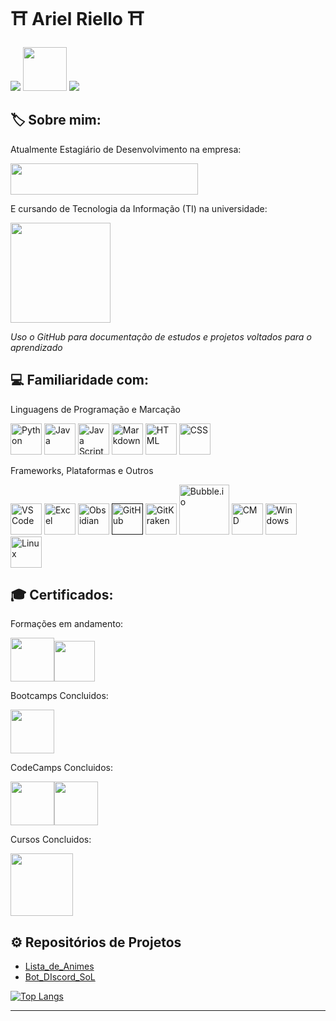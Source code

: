 
# ⛩️ Ariel Riello ⛩️ 

[<img src="https://img.shields.io/badge/LinkedIn-0077B5?style=for-the-badge&logo=linkedin&logoColor=white">](https://www.linkedin.com/in/ariel-gustavo-frutuoso-riello-962217266/)
[<img src="https://hermes.digitalinnovation.one/assets/diome/logo-full.svg" width="70">](https://web.dio.me/users/riello_programmer?tab=skills)
<a href="mailto:riello.programmer@gmail.com">
  <img src="https://img.shields.io/badge/Gmail-D14836?style=for-the-badge&logo=gmail&logoColor=white"/>
</a>

## 🏷️ Sobre mim:

Atualmente Estagiário de Desenvolvimento na empresa:

[<img src="https://media.licdn.com/dms/image/C4D1BAQHJPJlrdUd4WA/company-background_10000/0/1596557554455?e=1692493200&v=beta&t=AlXHWZk6QKz2RLM8WW8Uj8NvRkwPME9a32rJvBNgInk" width="300" height="50">](https://www.inovacoderfid.com)

E cursando de Tecnologia da Informação (TI) na universidade:

[<img src="https://univesp.br/sites/58f6506869226e9479d38201/theme/images/logo-univesp.png?1643802139" width="160">](https://univesp.br/cursos/bacharel-em-tecnologia-da-informacao)

*Uso o GitHub para documentação de estudos e projetos voltados para o aprendizado*

## 💻 Familiaridade com:

Linguagens de Programação e Marcação

[<img src="https://cdn.iconscout.com/icon/free/png-512/free-python-3521655-2945099.png?f=avif&w=256" width="50" title="Python">](https://www.python.org)
[<img src="https://cdn.iconscout.com/icon/free/png-512/free-java-22-225997.png?f=avif&w=256" width="50" title="Java">](www.java.com)
[<img src="https://cdn.iconscout.com/icon/premium/png-512-thumb/javascript-2752148-2284965.png?f=avif&w=256" width="50" title="Java Script">](https://www.javascript.com)
[<img src="https://cdn.iconscout.com/icon/premium/png-512-thumb/markdown-4887934-4072470.png?f=avif&w=256" width="50" title="Markdown">](https://www.markdownguide.org)
[<img src="https://cdn.iconscout.com/icon/free/png-512/free-html-file-2330569-1950410.png?f=avif&w=256" width="50" title="HTML">](https://html.com)
[<img src="https://cdn.iconscout.com/icon/premium/png-512-thumb/css-file-2330572-1950413.png?f=avif&w=256" width="50" title="CSS">](https://www.css3.com)

Frameworks, Plataformas e Outros

[<img src="https://cdn.iconscout.com/icon/free/png-512/free-visual-studio-code-3251603-2724650.png?f=avif&w=256" width="50" title="VS Code">](https://code.visualstudio.com)
[<img src="https://cdn.iconscout.com/icon/free/png-512/free-excel-2-190764.png?f=avif&w=256" width="50" title="Excel">](https://www.microsoft.com/pt-br/microsoft-365/p/excel/CFQ7TTC0HR4R)
[<img src="https://upload.wikimedia.org/wikipedia/commons/thumb/1/10/2023_Obsidian_logo.svg/120px-2023_Obsidian_logo.svg.png" width="50" title="Obsidian">](https://obsidian.md)
[<img src="https://cdn.iconscout.com/icon/free/png-512/free-github-159-721954.png?f=avif&w=256" width="50" title="GitHub">]()
[<img src="https://www.gitkraken.com/wp-content/uploads/2021/12/gitkraken-icon-stencil-color.svg" width="50" title="GitKraken">](https://www.gitkraken.com)
[<img src="https://getlogovector.com/wp-content/uploads/2021/08/bubble-io-logo-vector.png" width="80" title="Bubble.io">](bubble.io)
[<img src="https://cdn.iconscout.com/icon/premium/png-512-thumb/terminal-4887951-4072487.png?f=avif&w=256" width="50" title="CMD">](https://learn.microsoft.com/pt-br/windows-server/administration/windows-commands/cmd)
[<img src="https://cdn.iconscout.com/icon/free/png-512/free-windows-3050920-2538288.png?f=avif&w=256" width="50" title="Windows">](microsoft.com)
[<img src="https://cdn.iconscout.com/icon/premium/png-512-thumb/linux-2752134-2284951.png?f=avif&w=256" width="50" title="Linux">](Linux.org)

## 🎓 Certificados:

Formações em andamento:

[<img src="https://hermes.dio.me/tracks/aa71615b-e701-4cec-bb64-71ba6974c5fe.png" width="70">](https://web.dio.me/track/formacao-python-developer)[<img src="https://hermes.dio.me/tracks/bc454148-6e72-4047-95cc-d516706ae405.png" width="65">](https://web.dio.me/track/formacao-sql-db-specialist)

Bootcamps Concluidos:

[<img src="https://hermes.dio.me/tracks/608ecefd-1d10-42ea-9f58-3e7a4548ab3e.png" width="70">](https://www.dio.me/certificate/4233EB4D/share)

CodeCamps Concluidos:

[<img src="https://hermes.dio.me/tracks/e3092c08-98c4-4131-aec1-f3affe6db45d.png" width="70">](https://www.dio.me/certificate/D7B1982C/share)[<img src="https://hermes.dio.me/tracks/cc708075-49ef-4974-85ca-c9a33a19e32d.png" width="70">](https://www.dio.me/certificate/AC2DBFF4/share)

Cursos Concluidos: 

[<img src="https://images.ctfassets.net/00atxywtfxvd/2MlqAOzmHjSPtssv6HlNox/1cb35b40775835a5f574ebc5509907a1/coursera-wordmark-blue.svg" width="100">](https://coursera.org/share/9fee9c3633a1b0899e7343501e989d8c)

## ⚙️ Repositórios de Projetos

* [Lista_de_Animes](https://github.com/ArielRiello/Projeto_Lista_de_Animes_Java)
* [Bot_DIscord_SoL](https://github.com/ArielRiello/Discord_Bot_SoL)

<div style="width: 200px;">
  <a href="https://github.com/ArielRiello/github-readme-stats">
    <img src="https://github-readme-stats.vercel.app/api/top-langs/?username=ArielRiello&langs_count=8" alt="Top Langs" />
  </a>
</div>

---
